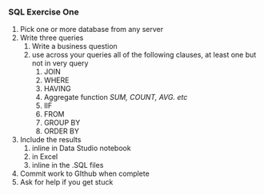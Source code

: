 ### SQL Exercise One
1. Pick one or more database from any server 
1. Write three queries
    1. Write a business question
    1. use across your queries all of the following clauses, at least one but not in very query 
        1. JOIN
        1. WHERE
        1. HAVING
        1. Aggregate function *SUM, COUNT, AVG. etc*
        1. IIF
        1. FROM 
        1. GROUP BY
        1. ORDER BY
1. Include the results 
    1. inline in Data Studio notebook
    1. in Excel
    1. inline in the .SQL files
1. Commit work to GIthub when complete
1. Ask for help if you get stuck        